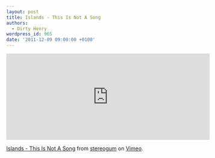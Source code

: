 ```yaml
---
layout: post
title: Islands - This Is Not A Song
authors:
  - Dirty Henry
wordpress_id: 965
date: '2011-12-09 09:00:00 +0100'
---
```

<iframe src="http://player.vimeo.com/video/33233197" width="540" height="230" frameborder="0" webkitAllowFullScreen mozallowfullscreen allowFullScreen></iframe><p><a href="http://vimeo.com/33233197">Islands - This Is Not A Song</a> from <a href="http://vimeo.com/stereogum">stereogum</a> on <a href="http://vimeo.com">Vimeo</a>.</p>
